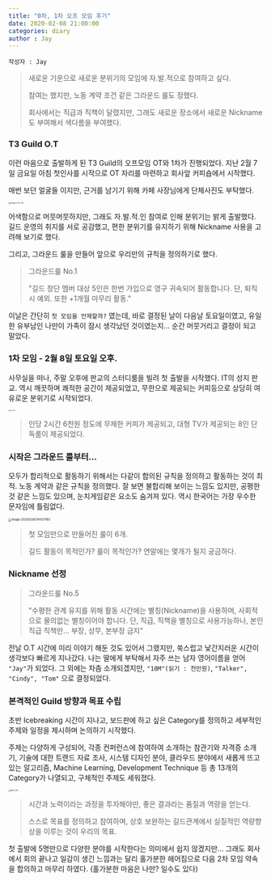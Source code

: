 ```yaml
---
title: "0차, 1차 오프 모임 후기"
date: 2020-02-08 21:00:00
categories: diary
author : Jay
---
```




```
작성자 : Jay
```



> 새로운 기운으로 새로운 분위기의 모임에 자.발.적으로 참여하고 싶다.
>
> 참여는 했지만, 노동 계약 조건 같은 그라운드 룰도 정했다.
>
> 회사에서는 직급과 직책이 달렸지만, 그래도 새로운 장소에서 새로운 Nickname도 부여해서 색다름을 부여했다.



### T3 Guild O.T

이런 마음으로 출발하게 된 T3 Guild의 오프모임 OT와 1차가 진행되었다. 지난 2월 7일 금요일 아침 첫인사를 시작으로 OT 자리를 마련하고 회사앞 커피숍에서 시작했다.

매번 보던 얼굴들 이지만, 근거를 남기기 위해 카페 사장님에게 단체사진도 부탁했다.

<img src="2020-02-08-1차 오프 모임 후기.assets/Image from iOS.jpg" alt="Image from iOS" style="zoom:25%;" />



어색함으로 머뭇머뭇하지만, 그래도 자.발.적.인 참여로 인해 분위기는 밝게 출발했다. 길드 운영의 취지를 서로 공감했고, 편한 분위기를 유지하기 위해 Nickname 사용을 고려해 보기로 했다. 

그리고, 그라운드 룰을 만들어 앞으로 우리만의 규칙을 정의하기로 했다. 



> 그라운드룰 No.1
>
> "길드 창단 멤버 대상 5인은 한번 가입으로 영구 귀속되어 활동합니다. 단, 퇴직시 예외. 또한 +1개월 마무리 활동."



 이날은 간단히 `첫 모임을 언제할까?`  였는데, 바로 결정된 날이 다음날 토요일이였고, 유일한 유부남인 나만이 가족이 잠시 생각났던 것이였는지... 순간 머뭇거리고 결정이 되고 말았다.



### 1차 모임 - 2월 8일 토요일 오후.

사무실을 떠나, 주말 오후에 판교의 스터디룸을 빌려 첫 출발을 시작했다. IT의 성지 판교. 역시 깨끗하며 쾌적한 공간이 제공되었고, 무한으로 제공되는 커피등으로 상당히 여유로운 분위기로 시작되었다.

<img src="2020-02-08-1차 오프 모임 후기.assets/IMG_0116.jpg" alt="IMG_0116" style="zoom:18%;" />

> 인당 2시간 6천원 정도에 무제한 커피가 제공되고, 대형 TV가 제공되는 8인 단독룸이 제공되었다.





### 시작은 그라운드 룰부터...

모두가 합리적으로 활동하기 위해서는 다같이 합의된 규칙을 정의하고 활동하는 것이 최적. 노동 계약과 같은 규칙을 정의했다. 잘 보면 불합리해 보이는 느낌도 있지만, 공평한 것 같은 느낌도 있으며, 눈치게임같은 요소도 숨겨져 있다. 역시 한국어는 가장 우수한 문자임에 틀림없다.

<img src="2020-02-08-1차 오프 모임 후기.assets/image-20200208214927983.png" alt="image-20200208214927983" style="zoom:40%;" />

> 첫 모임만으로 만들어진 룰이 6개.
>
> 길드 활동이 목적인가? 룰이 목적인가? 연말에는 몇개가 될지 궁금하다.





### Nickname 선정

> 그라운드룰 No.5
>
> "수평한 관계 유지를 위해 활동 시간에는 별칭(Nickname)을 사용하며, 사회적으로 물의없는 별칭이어야 합니다. 단, 직급, 직책을 별칭으로 사용가능하나, 본인 직급 직책만... 부장, 상무, 본부장 금지"



전날 O.T 시간에 미리 이야기 해둔 것도 있어서 그랬지만, 쑥스럽고 낯간지러운 시간이 생각보다 빠르게 지나갔다. 나는 딸에게 부탁해서 자주 쓰는 남자 영어이름을 얻어 `"Jay"`가 되었다. 그 외에는 차츰 소개되겠지만, `"10M"(읽기 : 천만원)`, `"Talker", "Cindy", "Tom"` 으로 결정되었다. 





### 본격적인 Guild 방향과 목표 수립

초반 Icebreaking 시간이 지나고, 보드판에 하고 싶은 Category를 정의하고 세부적인 주제와 일정을 제시하며 논의하기 시작했다. 

주제는 다양하게 구성되어, 각종 컨퍼런스에 참여하여 소개하는 참관기와 자격증 소개기, 기술에 대한 트랜드 자료 조사, 시스템 디자인 분야, 클라우드 분야에서 새롭게 뜨고 있는 알고리즘, Machine Learning, Development Technique 등 총 13개의 Category가 나열되고, 구체적인 주제도 세워졌다.

<img src="2020-02-08-1차 오프 모임 후기.assets/IMG_0119.jpg" alt="IMG_0119" style="zoom:25%;" />



> 시간과 노력이라는 과정을 투자해야만, 좋은 결과라는 품질과 역량을 얻는다.
>
> 스스로 목표를 정의하고 참여하며, 상호 보완하는 길드관계에서 실질적인 역량향상을 이루는 것이 우리의 목표.



첫 출발에 5명만으로 다양한 분야를 시작한다는 의미에서 쉽지 않겠지만... 그래도 회사에서 회의 끝나고 일감이 생긴 느낌과는 달리 홀가분한 헤어짐으로 다음 2차 모임 약속을 합의하고 마무리 하였다. (홀가분한 마음은 나만? 일수도 있다)